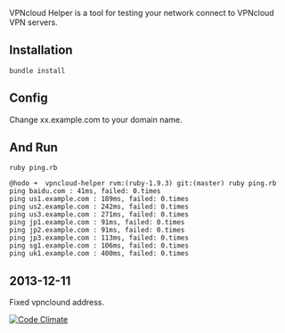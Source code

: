 VPNcloud Helper is a tool for testing your network connect to VPNcloud VPN servers.

## Installation

```console
bundle install
```

## Config
Change xx.example.com to your domain name.

## And Run

```console
ruby ping.rb
```

```console
@hodo ➜  vpncloud-helper rvm:(ruby-1.9.3) git:(master) ruby ping.rb
ping baidu.com : 41ms, failed: 0.times
ping us1.example.com : 189ms, failed: 0.times
ping us2.example.com : 242ms, failed: 0.times
ping us3.example.com : 271ms, failed: 0.times
ping jp1.example.com : 91ms, failed: 0.times
ping jp2.example.com : 91ms, failed: 0.times
ping jp3.example.com : 113ms, failed: 0.times
ping sg1.example.com : 106ms, failed: 0.times
ping uk1.example.com : 400ms, failed: 0.times
```

## 2013-12-11

Fixed vpnclound address.

[![Code Climate](https://codeclimate.com/github/bydmm/vpncloud-helper.png)](https://codeclimate.com/github/bydmm/vpncloud-helper)